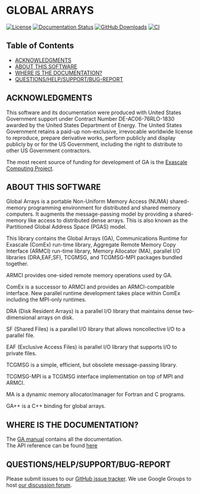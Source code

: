 # GLOBAL ARRAYS

[![License](https://img.shields.io/badge/License-BSD%203--Clause-blue.svg)](LICENSE)
[![Documentation Status](https://readthedocs.org/projects/globalarrays/badge/?version=latest)](https://globalarrays.readthedocs.io/en/latest/?badge=latest)
[![GitHub Downloads](https://img.shields.io/github/downloads/GlobalArrays/ga/total)](https://github.com/GlobalArrays/ga/releases)
[![CI](https://github.com/GlobalArrays/ga/actions/workflows/github_actions.yml/badge.svg)](https://github.com/GlobalArrays/ga/actions?query=workflow:GlobalArrays_CI)

## Table of Contents

* [ACKNOWLEDGMENTS](#acknowledgment)
* [ABOUT THIS SOFTWARE](#about-this-software)
* [WHERE IS THE DOCUMENTATION?](#where-is-the-documentation)
* [QUESTIONS/HELP/SUPPORT/BUG-REPORT](#questionshelpsupportbug-report)

## ACKNOWLEDGMENTS

This software and its documentation were produced with United States Government support under Contract Number DE-AC06-76RLO-1830 awarded by the United States Department of Energy. The United States Government retains a paid-up non-exclusive, irrevocable worldwide license to reproduce, prepare derivative works, perform publicly and display publicly by or for the US Government, including the right to distribute to other US Government contractors.

The most recent source of funding for development of GA is the [Exascale Computing Project](https://exascaleproject.org).

## ABOUT THIS SOFTWARE

Global Arrays is a portable Non-Uniform Memory Access (NUMA) shared-memory programming environment for distributed and shared memory computers. It augments the message-passing model by providing a shared-memory like access to distributed dense arrays. This is also known as the Partitioned Global Address Space (PGAS) model.

This library contains the Global Arrays (GA), Communications Runtime for Exascale (ComEx) run-time library, Aggregate Remote Memory Copy Interface (ARMCI) run-time library, Memory Allocator (MA), parallel I/O libraries (DRA,EAF,SF), TCGMSG, and TCGMSG-MPI packages bundled together. 

ARMCI provides one-sided remote memory operations used by GA.

ComEx is a successor to ARMCI and provides an ARMCI-compatible interface. New parallel runtime development takes place within ComEx including the MPI-only runtimes.

DRA (Disk Resident Arrays) is a parallel I/O library that maintains dense two-dimensional arrays on disk. 

SF (Shared Files) is a parallel I/O library that allows noncollective I/O to a parallel file.

EAF (Exclusive Access Files) is parallel I/O library that supports I/O to private files.

TCGMSG is a simple, efficient, but obsolete message-passing library.

TCGMSG-MPI is a TCGMSG interface implementation on top of MPI and ARMCI. 

MA is a dynamic memory allocator/manager for Fortran and C programs.

GA++ is a C++ binding for global arrays.

## WHERE IS THE DOCUMENTATION?

The [GA manual](https://globalarrays.readthedocs.io) contains all the documentation.  
The API reference can be found [here](https://hpc.pnl.gov/globalarrays/userinterface.shtml)

## QUESTIONS/HELP/SUPPORT/BUG-REPORT

Please submit issues to our [GitHub issue tracker](https://github.com/GlobalArrays/ga/issues).  We use Google Groups to host [our discussion forum](https://groups.google.com/forum/#!forum/hpctools).
